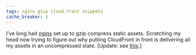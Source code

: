 ```yaml
---
tags: nginx gzip cloud.front snippets
cache_breaker: 1
---
```


I've long had [nginx](/wiki/nginx) set up to gzip compress static assets. Scratching my head now trying to figure out why putting CloudFront in front is delivering all my assets in an uncompressed state. \[Update: see [this](http://www.cdnplanet.com/blog/gzip-nginx-cloudfront/).\]
